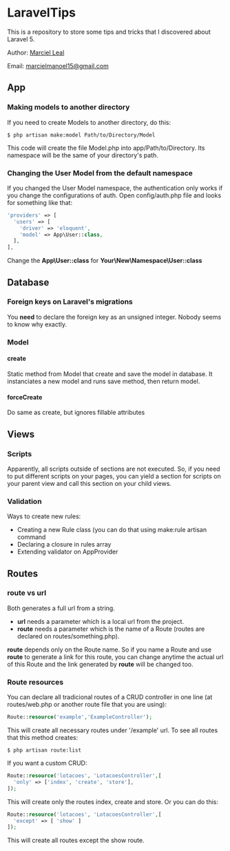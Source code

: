 # LaravelTips
This is a repository to store some tips and tricks that I discovered about Laravel 5.

Author: [Marciel Leal](https://github.com/marcielleal)

Email: marcielmanoel15@gmail.com
## App
### Making models to another directory
If you need to create Models to another directory, do this:
```ShellScript
$ php artisan make:model Path/to/Directory/Model
```
This code will create the file Model.php into app/Path/to/Directory. Its namespace will be the same of your directory's path.

### Changing the User Model from the default namespace
If you changed the User Model namespace, the authentication only works if you change the configurations of auth. Open config/auth.php file and looks for something like that:
```php
'providers' => [
  'users' => [
    'driver' => 'eloquent',
    'model' => App\User::class,
  ],
],
```
Change the **App\User::class** for **Your\New\Namespace\User::class**

## Database
### Foreign keys on Laravel's migrations
You **need** to declare the foreign key as an unsigned integer. Nobody seems to know why exactly.

### Model
#### create
Static method from Model that create and save the model in database. It instanciates a new model and runs save method, then return model.

#### forceCreate
Do same as create, but ignores fillable attributes

## Views
### Scripts
Apparently, all scripts outside of sections are not executed.
So, if you need to put different scripts on your pages, you can yield a section for scripts on your parent view and call this section on your child views.

### Validation
Ways to create new rules:
* Creating a new Rule class (you can do that using make:rule artisan command
* Declaring a closure in rules array
* Extending validator on AppProvider

## Routes
### route vs url
Both generates a full url from a string. 
* **url** needs a parameter which is a local url from the project. 
* **route** needs a parameter which is the name of a Route (routes are declared on routes/something.php).

**route** depends only on the Route name. So if you name a Route and use **route** to generate a link for this route, you can change anytime the actual url of this Route and the link generated by **route** will be changed too.

### Route resources
You can declare all tradicional routes of a CRUD controller in one line (at routes/web.php or another route file that you are using):
```php
Route::resource('example','ExampleController');
```
This will create all necessary routes under '/example' url. To see all routes that this method creates:
```ShellScript
$ php artisan route:list
```
If you want a custom CRUD:
```php
Route::resource('lotacoes', 'LotacoesController',[
  'only' => ['index', 'create', 'store'],
]);
```
This will create only the routes index, create and store. Or you can do this:
```php
Route::resource('lotacoes', 'LotacoesController',[
  'except' => [ 'show' ]
]);
```
This will create all routes except the show route.
